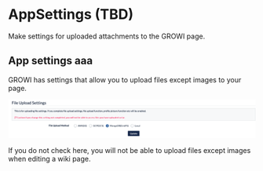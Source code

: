 # AppSettings (TBD)

Make settings for uploaded attachments to the GROWI page.
<!-- [TODO: English translation by gw4283] -->

## App settings aaa

GROWI has settings that allow you to upload files except images to your page.

![app-settings18](./images/app-settings18.png)

If you do not check here, you will not be able to upload files except
 images when editing a wiki page.
